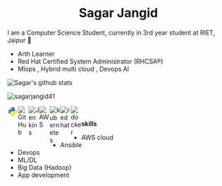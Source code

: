 <h1 align = "Center" > <b>Sagar Jangid</b> </h1>

I am a Computer Science Student, currently in 3rd year student at RIET, Jaipur 🏫
- Arth Learner
- Red Hat Certified System Administrator (RHCSA®)
- Mlops , Hybrid multi cloud , Devops Al

![Sagar's github stats](https://github-readme-stats.vercel.app/api?username=sagarjangid41&count_private=true&show_icons=true&theme=highcontrast)

<p align="Left"> <img src="https://komarev.com/ghpvc/?username=sagarjangid41&style=plastic&color=orange&label=PROFILE+VIEWS" alt="sagarjangid41"  /> </p>
<p></p>

<img align="left" alt="Python" width="24px" src="https://github.com/devicons/devicon/blob/master/icons/python/python-original.svg" />
<img align="left" alt="GitHub" width="24px" src="https://cdn.jsdelivr.net/npm/simple-icons@3.2.0/icons/github.svg" />
<img align="left" alt="Jenkins" width="24px" src="https://cdn.jsdelivr.net/npm/simple-icons@3.2.0/icons/jenkins.svg" />
<img align="left" alt="AWS" width="24px" src="https://cdn.jsdelivr.net/npm/simple-icons@3.2.0/icons/amazonaws.svg" />
<img align="left" alt="kubernetes" width="24px" src="https://cdn.jsdelivr.net/npm/simple-icons@3.2.0/icons/kubernetes.svg" />
<img align="left" alt="redhat" width="24px" src="https://cdn.jsdelivr.net/npm/simple-icons@3.2.0/icons/redhat.svg" />
<img align="left" alt="docker" width="24px" src="https://cdn.jsdelivr.net/npm/simple-icons@3.2.0/icons/docker.svg" />
<br>

<b>skills </b>

- AWS cloud
- Ansible
- Devops 
- ML/DL
- Big Data (Hadoop)
- App development
